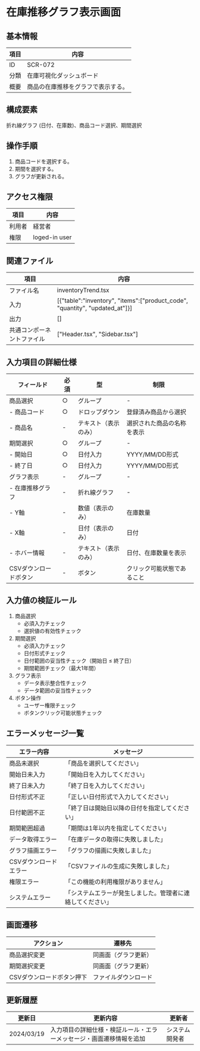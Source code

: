 # 在庫推移グラフ表示画面

## 基本情報
| 項目 | 内容 |
|------|------|
| ID | SCR-072 |
| 分類 | 在庫可視化ダッシュボード |
| 概要 | 商品の在庫推移をグラフで表示する。 |

## 構成要素
折れ線グラフ (日付、在庫数)、商品コード選択、期間選択

## 操作手順
1. 商品コードを選択する。
2. 期間を選択する。
3. グラフが更新される。

## アクセス権限
| 項目 | 内容 |
|------|------|
| 利用者 | 経営者 |
| 権限 | loged-in user |

## 関連ファイル
| 項目 | 内容 |
|------|------|
| ファイル名 | inventoryTrend.tsx |
| 入力 | [{\"table\":\"inventory\", \"items\":[\"product_code\", \"quantity\", \"updated_at\"]}] |
| 出力 | [] |
| 共通コンポーネントファイル | [\"Header.tsx\", \"Sidebar.tsx\"] |

## 入力項目の詳細仕様
| フィールド | 必須 | 型 | 制限 |
|------------|------|-----|------|
| 商品選択 | ○ | グループ | - |
| - 商品コード | ○ | ドロップダウン | 登録済み商品から選択 |
| - 商品名 | - | テキスト（表示のみ） | 選択された商品の名称を表示 |
| 期間選択 | ○ | グループ | - |
| - 開始日 | ○ | 日付入力 | YYYY/MM/DD形式 |
| - 終了日 | ○ | 日付入力 | YYYY/MM/DD形式 |
| グラフ表示 | - | グループ | - |
| - 在庫推移グラフ | - | 折れ線グラフ | - |
| - Y軸 | - | 数値（表示のみ） | 在庫数量 |
| - X軸 | - | 日付（表示のみ） | 日付 |
| - ホバー情報 | - | テキスト（表示のみ） | 日付、在庫数量を表示 |
| CSVダウンロードボタン | - | ボタン | クリック可能状態であること |

## 入力値の検証ルール
1. 商品選択
   - 必須入力チェック
   - 選択値の有効性チェック
2. 期間選択
   - 必須入力チェック
   - 日付形式チェック
   - 日付範囲の妥当性チェック（開始日 ≤ 終了日）
   - 期間範囲チェック（最大1年間）
3. グラフ表示
   - データ表示整合性チェック
   - データ範囲の妥当性チェック
4. ボタン操作
   - ユーザー権限チェック
   - ボタンクリック可能状態チェック

## エラーメッセージ一覧
| エラー内容 | メッセージ |
|------------|------------|
| 商品未選択 | 「商品を選択してください」 |
| 開始日未入力 | 「開始日を入力してください」 |
| 終了日未入力 | 「終了日を入力してください」 |
| 日付形式不正 | 「正しい日付形式で入力してください」 |
| 日付範囲不正 | 「終了日は開始日以降の日付を指定してください」 |
| 期間範囲超過 | 「期間は1年以内を指定してください」 |
| データ取得エラー | 「在庫データの取得に失敗しました」 |
| グラフ描画エラー | 「グラフの描画に失敗しました」 |
| CSVダウンロードエラー | 「CSVファイルの生成に失敗しました」 |
| 権限エラー | 「この機能の利用権限がありません」 |
| システムエラー | 「システムエラーが発生しました。管理者に連絡してください」 |

## 画面遷移
| アクション | 遷移先 |
|------------|--------|
| 商品選択変更 | 同画面（グラフ更新） |
| 期間選択変更 | 同画面（グラフ更新） |
| CSVダウンロードボタン押下 | ファイルダウンロード |

## 更新履歴
| 更新日 | 更新内容 | 更新者 |
|--------|----------|--------|
| 2024/03/19 | 入力項目の詳細仕様・検証ルール・エラーメッセージ・画面遷移情報を追加 | システム開発者 |
